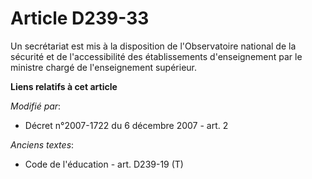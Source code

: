 # Article D239-33

Un secrétariat est mis à la disposition de l'Observatoire national de la sécurité et de l'accessibilité des établissements
d'enseignement  par le ministre chargé de l'enseignement supérieur.

**Liens relatifs à cet article**

_Modifié par_:

  - Décret n°2007-1722 du 6 décembre 2007 - art. 2

_Anciens textes_:

  - Code de l'éducation - art. D239-19 (T)
